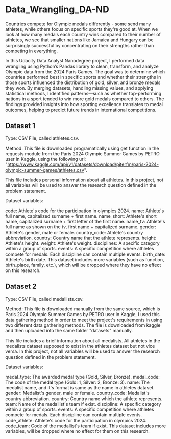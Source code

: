# Data_Wrangling_DA-ND

Countries compete for Olympic medals differently - some send many athletes, while others focus on specific sports they're good at. When we look at how many medals each country wins compared to their number of athletes, we see that smaller nations like Jamaica and Hungary can be surprisingly successful by concentrating on their strengths rather than competing in everything.

In this Udacity Data Analyst Nanodegree project, I performed data wrangling using Python’s Pandas library to clean, transform, and analyze Olympic data from the 2024 Paris Games. The goal was to determine which countries performed best in specific sports and whether their strengths in those sports influenced the distribution of gold, silver, and bronze medals they won. By merging datasets, handling missing values, and applying statistical methods, I identified patterns—such as whether top-performing nations in a sport tended to win more gold medals compared to others. The findings provided insights into how sporting excellence translates to medal outcomes, helping to predict future trends in international competitions.

## Dataset 1
Type: CSV File, called athletes.csv.

Method: This file is downloaded programatically using get function in the requests module from the Paris 2024 Olympic Summer Games by PETRO user in Kaggle, using the following url: "https://www.kaggle.com/api/v1/datasets/download/piterfm/paris-2024-olympic-summer-games/athletes.csv".

This file includes personal information about all athletes. In this project, not all variables will be used to answer the research question defined in the problem statement.

Dataset variables:

code: Athlete's code for the participation in olympics 2024.
name: Athlete's full name, capitalized surname + first name.
name_short: Athlete's short name, capitalized surname + first letter of the first name.
name_tv: Athlete's full name as shown on the tv, first name + capitalized surname.
gender: Athlete's gender, male or female.
country_code: Athlete's country abbreviation.
country: Country name that the athlete represents.
height: Athlete's height.
weight: Athlete's weight.
disciplines: A specific category within a group of sports.
events: A specific competition where athletes compete for medals. Each discipline can contain multiple events.
birth_date: Athlete's birth date.
This dataset includes more variables (such as function, birth_place, family, etc.), which will be dropped where they have no effect on this research.

## Dataset 2
Type: CSV File, called medallists.csv.

Method: This file is downloaded manually from the same source, which is Paris 2024 Olympic Summer Games by PETRO user in Kaggle, I used this data gathering method in order to meet the project's requirements in using two different data gathering methods. The file is downloaded from kaggle and then uploaded into the same folder "datasets" manually.

This file includes a brief information about all medalists. All athletes in the medalists dataset supposed to exist in the athletes dataset but not vice versa. In this project, not all variables will be used to answer the research question defined in the problem statement.

Dataset variables:

medal_type: The awarded medal type (Gold, Silver, Bronze).
medal_code: The code of the medal type (Gold: 1, Silver: 2, Bronze: 3).
name: The medalist name, and it's format is same as the name in athletes dataset.
gender: Medalist's gender, male or female.
country_code: Medalist's country abbreviation.
country: Country name which the athlete represents.
team: Name of the medallist's team if exist.
discipline: A specific category within a group of sports.
events: A specific competition where athletes compete for medals. Each discipline can contain multiple events.
code_athlete: Athlete's code for the participation in olympics 2024.
code_team: Code of the medallist's team if exist.
This dataset includes more variables, will be dropped where no effect for them on this research.
